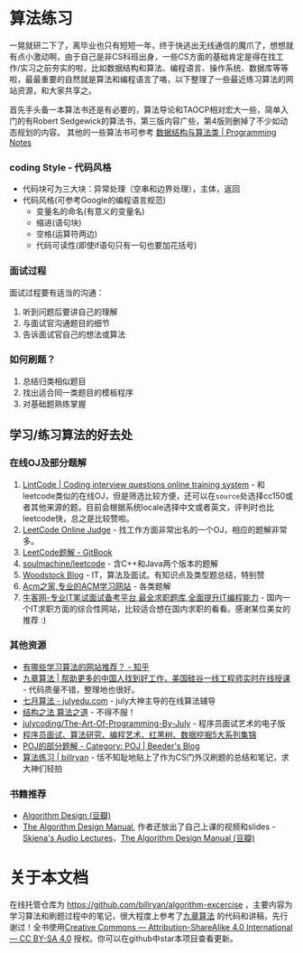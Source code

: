 # 算法练习

一晃就研二下了，离毕业也只有短短一年，终于快逃出无线通信的魔爪了，想想就有点小激动啊，由于自己是非CS科班出身，一些CS方面的基础肯定是得在找工作/实习之前夯实的啦，比如数据结构和算法、编程语言、操作系统、数据库等等啦，最最重要的自然就是算法和编程语言了咯，以下整理了一些最近练习算法的网站资源，和大家共享之。

首先手头备一本算法书还是有必要的，算法导论和TAOCP相对宏大一些，简单入门的有Robert Sedgewick的算法书，第三版内容广些，第4版则删掉了不少如动态规划的内容。
其他的一些算法书可参考 [数据结构与算法类 | Programming Notes](http://prog-notes.yuanbin.me/chapter7-textbooks/algo-data-struct.html)

### coding Style - 代码风格

- 代码块可为三大块：异常处理（空串和边界处理），主体，返回
- 代码风格(可参考Google的编程语言规范)
    - 变量名的命名(有意义的变量名)
    - 缩进(语句块)
    - 空格(运算符两边)
    - 代码可读性(即使if语句只有一句也要加花括号)

### 面试过程

面试过程要有适当的沟通：

1. 听到问题后要讲自己的理解
2. 与面试官沟通题目的细节
3. 告诉面试官自己的想法或算法

### 如何刷题？

1. 总结归类相似题目
2. 找出适合同一类题目的模板程序
3. 对基础题熟练掌握

## 学习/练习算法的好去处

### 在线OJ及部分题解

1. [LintCode | Coding interview questions online training system](http://www.lintcode.com) - 和leetcode类似的在线OJ，但是筛选比较方便，还可以在`source`处选择cc150或者其他来源的题。目前会根据系统locale选择中文或者英文，评判时也比leetcode快，总之是比较赞啦。
2. [LeetCode Online Judge](https://leetcode.com/) - 找工作方面非常出名的一个OJ，相应的题解非常多。
3. [LeetCode题解 - GitBook](https://www.gitbook.com/book/siddontang/leetcode-solution/details)
4. [soulmachine/leetcode](https://github.com/soulmachine/leetcode) - 含C++和Java两个版本的题解
5. [Woodstock Blog](http://okckd.github.io/) - IT，算法及面试。有知识点及类型题总结，特别赞
6. [Acm之家,专业的ACM学习网站](http://www.acmerblog.com/) - 各类题解
7. [牛客网-专业IT笔试面试备考平台,最全求职题库,全面提升IT编程能力](http://www.nowcoder.com/) - 国内一个IT求职方面的综合性网站，比较适合想在国内求职的看看。感谢某位美女的推荐 :)

### 其他资源

- [有哪些学习算法的网站推荐？ - 知乎](http://www.zhihu.com/question/20368410)
- [九章算法 | 帮助更多的中国人找到好工作，美国硅谷一线工程师实时在线授课](http://www.ninechapter.com/) - 代码质量不错，整理地也很好。
- [七月算法 - julyedu.com](http://julyedu.com/) - july大神主导的在线算法辅导
- [结构之法 算法之道](http://blog.csdn.net/v_JULY_v) - 不得不服！
- [julycoding/The-Art-Of-Programming-By-July](https://github.com/julycoding/The-Art-Of-Programming-By-July) - 程序员面试艺术的电子版
- [程序员面试、算法研究、编程艺术、红黑树、数据挖掘5大系列集锦](http://blog.csdn.net/v_july_v/article/details/6543438)
- [POJ的部分题解 - Category: POJ | Beeder's Blog](http://beeder.me/categories/POJ/)
- [算法练习 | billryan](http://algorithm.yuanbin.me) - 恬不知耻地贴上了作为CS门外汉刷题的总结和笔记，求大神们轻拍

### 书籍推荐

- [Algorithm Design (豆瓣)](http://book.douban.com/subject/1475870/)
- [The Algorithm Design Manual](http://www.amazon.com/exec/obidos/ASIN/1848000693/thealgorithmrepo), 作者还放出了自己上课的视频和slides - [Skiena's Audio Lectures](http://www3.cs.stonybrook.edu/~algorith/video-lectures/)，[The Algorithm Design Manual (豆瓣)](http://book.douban.com/subject/3072383/)

# 关于本文档

在线托管仓库为 https://github.com/billryan/algorithm-excercise ，主要内容为学习算法和刷题过程中的笔记，很大程度上参考了[九章算法](http://www.ninechapter.com) 的代码和讲稿，先行谢过！全书使用[Creative Commons — Attribution-ShareAlike 4.0 International — CC BY-SA 4.0](https://creativecommons.org/licenses/by-sa/4.0/) 授权。你可以在github中star本项目查看更新。

